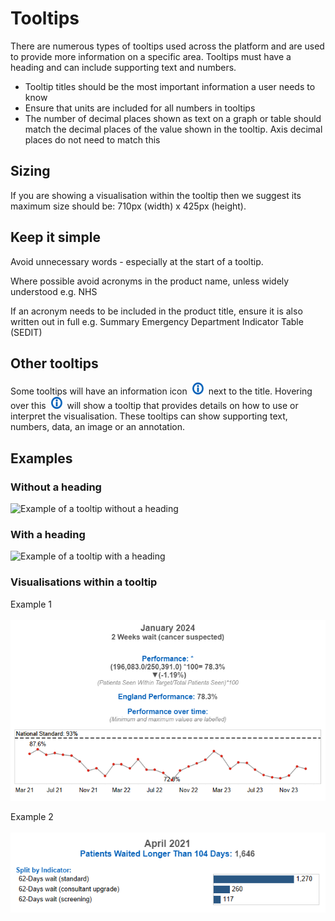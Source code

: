 # Tooltips
There are numerous types of tooltips used across the platform and are used to provide more information on a specific area. Tooltips must have a heading and can include supporting text and numbers.

* Tooltip titles should be the most important information a user needs to know
* Ensure that units are included for all numbers in tooltips
* The number of decimal places shown as text on a graph or table should match the decimal places of the value shown in the tooltip. Axis decimal places do not need to match this

## Sizing
If you are showing a visualisation within the tooltip then we suggest its maximum size should be: 710px (width) x 425px (height).

## Keep it simple
Avoid unnecessary words - especially at the start of a tooltip.

Where possible avoid acronyms in the product name, unless widely understood e.g. NHS

If an acronym needs to be included in the product title, ensure it is also written out in full e.g. Summary Emergency Department Indicator Table (SEDIT)

## Other tooltips
<p>Some tooltips will have an information icon <span style="display: inline-block; padding-left: 3px; padding-right: 3px;"><img src="../images/information_icon_blue.png" alt="information icon" height="20" width="20"></span> next to the title. Hovering over this <span style="display: inline-block; padding-left: 3px; padding-right: 3px;"><img src="../images/information_icon_blue.png" alt="information icon" height="20" width="20"></span> will show a tooltip that provides details on how to use or interpret the visualisation. These tooltips can show supporting text, numbers, data, an image or an annotation.</p>

## Examples
### Without a heading
![Example of a tooltip without a heading](images/regular-tooltip.png "Example of a tooltip without a heading")

### With a heading
![Example of a tooltip with a heading](images/tooltip-example.png "Example of a tooltip with a heading")

### Visualisations within a tooltip
Example 1<br><br>
![A visualisation within a tooltip](images/tooltip-example-1.png "A visualisation within a tooltip")

Example 2<br><br>
![Another visualisation within a tooltip](images/tooltip-example-2.png "Another visualisation within a tooltip")
